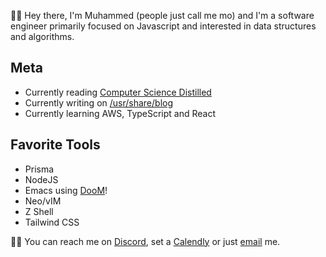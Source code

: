 👋🏾 Hey there, I'm Muhammed (people just call me mo) and I'm a software engineer primarily focused on Javascript and interested in data structures and algorithms.

## Meta
- Currently reading [Computer Science Distilled](https://www.amazon.com/Computer-Science-Distilled-Computational-Problems/dp/0997316020)
- Currently writing on [/usr/share/blog](https://blog.mabiola.net)
- Currently learning AWS, TypeScript and React

## Favorite Tools 
* Prisma
* NodeJS
* Emacs using [DooM](https://github.com/doomemacs/doomemacs)!
* Neo/vIM
* Z Shell
* Tailwind CSS

🤙🏾 You can reach me on [Discord](https://discordapp.com/channels/@me/mabiola#1472), set a [Calendly](https://calendly.com/mabla) or just [email](mailto://hi<NOSPAM>@mabiola.net) me.

